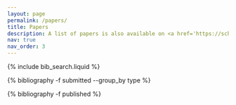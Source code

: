 ```yaml
---
layout: page
permalink: /papers/
title: Papers
description: A list of papers is also available on <a href='https://scholar.google.com/citations?user=5A_1NL0AAAAJ'><b>Google Scholar</b></a>.<br/><br/>I am fortunate to work with a diverse set of collaborators across various disciplines. Each of these disciplines follows different conventions for deciding on authorship order. However, these are just that—conventions. The true value of each contribution, however you define it, is often difficult to quantify. In that spirit, think of every project below as a result of a "team" effort, where every "player" brings their strengths to the field.
nav: true
nav_order: 3
---
```


<!-- _pages/papers.md -->

<!-- Bibsearch Feature -->

{% include bib_search.liquid %}

<div class="publications">

{% bibliography -f submitted --group_by type %}

{% bibliography -f published %}

</div>
